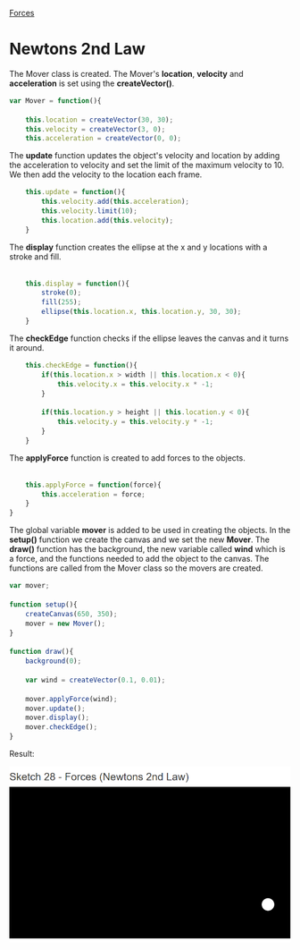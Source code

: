 [Forces](../)

# Newtons 2nd Law

The Mover class is created. The Mover's **location**, **velocity** and **acceleration** is set using the **createVector()**.

```js
var Mover = function(){

    this.location = createVector(30, 30);
    this.velocity = createVector(3, 0);
    this.acceleration = createVector(0, 0);
```
The **update** function updates the object's velocity and location by adding the acceleration to velocity and set the limit of the maximum velocity to 10. We then add the velocity to the location each frame.

```js
    this.update = function(){
        this.velocity.add(this.acceleration);
        this.velocity.limit(10);
        this.location.add(this.velocity);
    }
```
The **display** function creates the ellipse at the x and y locations with a stroke and fill.

```js

    this.display = function(){
        stroke(0);
        fill(255);
        ellipse(this.location.x, this.location.y, 30, 30);
    }
```
The **checkEdge** function checks if the ellipse leaves the canvas and it turns it around.

```js
    this.checkEdge = function(){
        if(this.location.x > width || this.location.x < 0){
            this.velocity.x = this.velocity.x * -1;
        }

        if(this.location.y > height || this.location.y < 0){
            this.velocity.y = this.velocity.y * -1;
        }
    }
```
The **applyForce** function is created to add forces to the objects.

```js

    this.applyForce = function(force){
        this.acceleration = force;
    }
}
```
The global variable **mover** is added to be used in creating the objects. In the **setup()** function we create the canvas and we set the new **Mover**. The **draw()** function has the background, the new variable called **wind** which is a force, and the functions needed to add the object to the canvas. The functions are called from the Mover class so the movers are created.


```js
var mover;

function setup(){
    createCanvas(650, 350);
    mover = new Mover();
}

function draw(){
    background(0);

    var wind = createVector(0.1, 0.01);

    mover.applyForce(wind);
    mover.update();
    mover.display();
    mover.checkEdge();
}
```

Result:

![Newtons 2nd Law](img/Sketch28.PNG?raw=true " Newtons 2nd Lawn")

